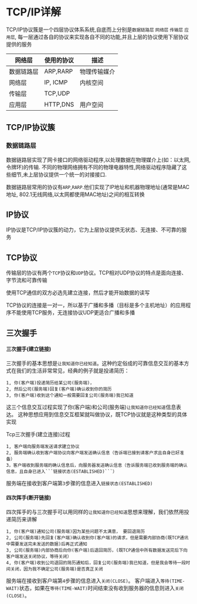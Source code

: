 # TCP/IP详解

TCP/IP协议簇是一个四层协议体系系统,自底而上分别是`数据链路层` `网络层` `传输层` `应用层`,
每一层通过各自的协议来实现各自不同的功能,并且上层的协议使用下层协议提供的服务

网络层 | 使用的协议 | 描述
------------- | -------- | -------------------------------
数据链路层 | ARP,RARP | 物理传输媒介
网络层 | IP, ICMP | 内核空间
传输层 | TCP,UDP | 
应用层 | HTTP,DNS | 用户空间

## TCP/IP协议簇

### 数据链路层

数据链路层实现了网卡接口的网络驱动程序,以处理数据在物理媒介上(如：以太网,令牌环)的传输. 不同的物理网络拥有不同的物理电器特性,网络驱动程序隐藏了这些细节,未上层协议提供一个统一的对接接口.

数据链路层常用的协议有`ARP`,`RARP`.他们实现了IP地址和机器物理地址(通常是MAC地址, 802.1无线网络,以太网都使用MAC地址)之间的相互转换

## IP协议

IP协议是TCP/IP协议簇的动力，它为上层协议提供无状态、无连接、不可靠的服务

## TCP协议

传输层的协议有两个`TCP`协议和`UDP`协议。TCP相对UDP协议的特点是面向连接、字节流和可靠传输

使用TCP通信的双方必选先建立连接，然后才能开始数据的读写

TCP协议的连接是一对一，所以基于广播和多播（目标是多个主机地址）的应用程序不能使用TCP服务，无连接协议UDP更适合广播和多播


## 三次握手



#### 三次握手(建立链接)
 
三次握手的基本思想是`让我知道你已经知道`。这种约定俗成的可靠信息交互的基本方式在我们的生活非常常见，经典的例子就是投递简历：

    1, 你(客户端)投递简历给某公司(服务端)，
    2, 然后公司(服务端)回复(客户端)确认收到你的简历
    3, 你(客户端)收到这个通知一般需要回复公司(服务端)我已知道

这三个信息交互过程实现了你(客户端)和公司(服务端)`让我知道你已经知道`信息表达。
这种思想应用到信息交互框架就叫做协议，既TCP协议就是这种类型的具体实现

Tcp三次握手(建立连接)过程

    1, 客户端向服务端发送请求建立协议
    2, 服务端确认收到客户端协议向客户端发送确认信息（告诉端已接到请客户求且自身已好准备）
    3，客户端收到服务端的确认信息后，向服务器发送确认信息（告诉服务端已收到服务端的确认信息，且自身已进入```链接状态(ESTABLISHED)```）
    
服务端在接收到客户端第`3`步骤的信息进入`链接状态(ESTABLISHED)`

#### 四次挥手(断开链接)

四次挥手的与三次握手可以用同样的`让我知道你已经知道`思想来理解，我们依然用投递简历来讲解

    1, 你(客户端)通知公司(服务端)因为某些问题不太满意， 要回退简历
    2, 公司(服务端)先回复(客户端)确认收到你(客户端)的请求，但是需要内部协商(既TCP通讯中需要发送完未发送的数据)后再正式通知
    3, 公司(服务端)内部协商后向你(客户端)后退回简历，(既TCP通信中所有数据发送完后下向客户端发送关闭协议，等待关闭）
    4, 你(客户端)收到公司退回的简历通知后，回复公司(服务端)我已知道，但是我会等待一段时间关闭，因为我不确定公司(服务端)是否真正关闭

服务端在接收到客户端第`4`步骤的信息进入`关闭(CLOSE)`。
客户端进入`等待(TIME-WAIT)`状态，如果在`等待(TIME-WAIT)`时间结束没有收到服务器的信息则进入`关闭(CLOSE)`。
